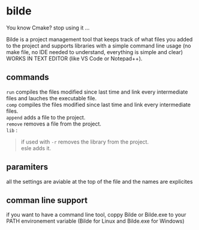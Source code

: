 # bilde
You know Cmake? stop using it ...

Bilde is a project management tool that keeps track of what files you added to the project and supports libraries with a simple command line usage (no make file, no IDE needed to understand, everything is simple and clear) WORKS IN TEXT EDITOR (like VS Code or Notepad++).

## commands
`run` compiles the files modified since last time and link every intermediate files and lauches the executable file.<br/>
`comp` compiles the files modified since last time and link every intermediate files.<br/>
`append` adds a file to the project.<br/>
`remove` removes a file from the project.<br/>
`lib` :<br/>
> if used with `-r` removes the library from the project.<br/>
> esle adds it.

## paramiters
all the settings are aviable at the top of the file and the names are explicites

## comman line support
if you want to have a command line tool, coppy Bilde or Bilde.exe to your PATH environement variable (Bilde for Linux and Bilde.exe for Windows)
